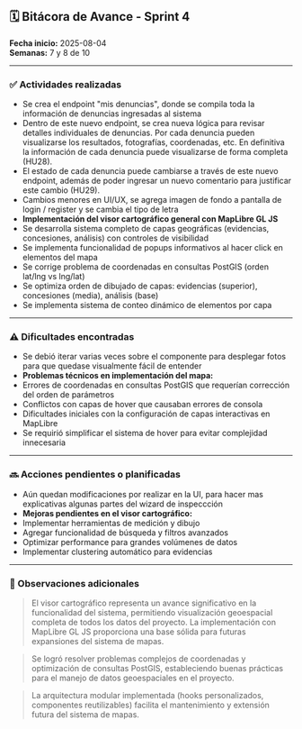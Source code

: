 
## 🗓 Bitácora de Avance - Sprint 4

**Fecha inicio:** 2025-08-04  
**Semanas:** 7 y 8 de 10  

---

### ✅ Actividades realizadas

- Se crea el endpoint "mis denuncias", donde se compila toda la información de denuncias ingresadas al sistema
- Dentro de este nuevo endpoint, se crea nueva lógica para revisar detalles individuales de denuncias. Por cada denuncia pueden visualizarse los resultados, fotografías, coordenadas, etc. En definitiva la información de cada denuncia puede visualizarse de forma completa (HU28).
- El estado de cada denuncia puede cambiarse a través de este nuevo endpoint, además de poder ingresar un nuevo comentario para justificar este cambio (HU29).
- Cambios menores en UI/UX, se agrega imagen de fondo a pantalla de login / register y se cambia el tipo de letra
- **Implementación del visor cartográfico general con MapLibre GL JS**
- Se desarrolla sistema completo de capas geográficas (evidencias, concesiones, análisis) con controles de visibilidad
- Se implementa funcionalidad de popups informativos al hacer click en elementos del mapa
- Se corrige problema de coordenadas en consultas PostGIS (orden lat/lng vs lng/lat)
- Se optimiza orden de dibujado de capas: evidencias (superior), concesiones (media), análisis (base)
- Se implementa sistema de conteo dinámico de elementos por capa
---

### ⚠️ Dificultades encontradas

- Se debió iterar varias veces sobre el componente para desplegar fotos para que quedase visualmente fácil de entender
- **Problemas técnicos en implementación del mapa:**
- Errores de coordenadas en consultas PostGIS que requerían corrección del orden de parámetros
- Conflictos con capas de hover que causaban errores de consola
- Dificultades iniciales con la configuración de capas interactivas en MapLibre
- Se requirió simplificar el sistema de hover para evitar complejidad innecesaria
---

### 🔜 Acciones pendientes o planificadas

- Aún quedan modificaciones por realizar en la UI, para hacer mas explicativas algunas partes del wizard de inspeccción
- **Mejoras pendientes en el visor cartográfico:**
- Implementar herramientas de medición y dibujo
- Agregar funcionalidad de búsqueda y filtros avanzados
- Optimizar performance para grandes volúmenes de datos
- Implementar clustering automático para evidencias

---

### 📌 Observaciones adicionales

> El visor cartográfico representa un avance significativo en la funcionalidad del sistema, permitiendo visualización geoespacial completa de todos los datos del proyecto. La implementación con MapLibre GL JS proporciona una base sólida para futuras expansiones del sistema de mapas.

> Se logró resolver problemas complejos de coordenadas y optimización de consultas PostGIS, estableciendo buenas prácticas para el manejo de datos geoespaciales en el proyecto.

> La arquitectura modular implementada (hooks personalizados, componentes reutilizables) facilita el mantenimiento y extensión futura del sistema de mapas.
